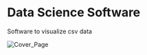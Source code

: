 # Data Science Software
Software to visualize csv data

![Cover_Page](https://user-images.githubusercontent.com/89296448/134766779-822d1719-291f-4851-a9ed-c3bd485dfc64.jpg)
